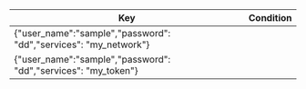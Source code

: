 | Key                                                                       | Condition |
|---------------------------------------------------------------------------|-----------|
|{"user_name":"sample","password": "dd","services": "my_network"}           |           |
|{"user_name":"sample","password": "dd","services": "my_token"}             |           |
